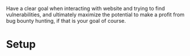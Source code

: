 Have a clear goal when interacting with website and trying to find vulnerabilities, and ultimately maximize the potential to make a profit from bug bounty hunting, if that is your goal of course. 

# Setup
